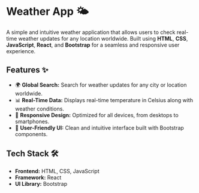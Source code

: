 # Weather App 🌤️

A simple and intuitive weather application that allows users to check real-time weather updates for any location worldwide. Built using **HTML**, **CSS**, **JavaScript**, **React**, and **Bootstrap** for a seamless and responsive user experience.

## Features ✨

- 🌍 **Global Search:** Search for weather updates for any city or location worldwide.  
- 📊 **Real-Time Data:** Displays real-time temperature in Celsius along with weather conditions.  
- 📱 **Responsive Design:** Optimized for all devices, from desktops to smartphones.  
- 🎨 **User-Friendly UI:** Clean and intuitive interface built with Bootstrap components.

## Tech Stack 🛠️

- **Frontend:** HTML, CSS, JavaScript  
- **Framework:** React  
- **UI Library:** Bootstrap
